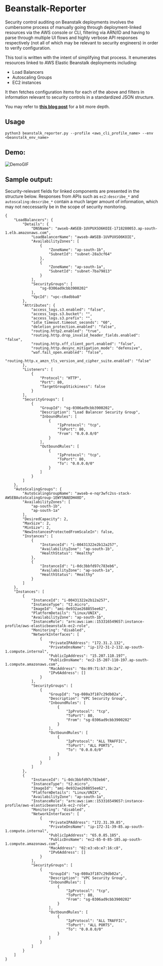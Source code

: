 # Beanstalk-Reporter

Security control auditing on Beanstalk deployments involves the cumbersome process of manually going through deployment-linked resources via the AWS console or CLI, filtering via ARN/ID and having to parse through multiple UI flows and highly verbose API responses respectively (not all of which may be relevant to security engineers) in order to verify configuration.

This tool is written with the intent of simplifying that process. It enumerates resources linked to AWS Elastic Beanstalk deployments including:
- Load Balancers
- Autoscaling Groups
- EC2 instances

It then fetches configuration items for each of the above and filters in information relevant to security controls in a standardized JSON structure. 

You may refer to **[this blog post][0]** for a bit more depth.

## Usage
```
python3 beanstalk_reporter.py --profile <aws_cli_profile_name> --env <beanstalk_env_name>
```

## Demo:
![DemoGIF][1]


## Sample output:
Security-relevant fields for linked components are presented in the structure below. Responses from APIs such as `ec2:describe_*` and `autoscaling:describe_*` contain a much larger amount of information, which may not neccessarily be in the scope of security monitoring.
```
{
    "LoadBalancers": {
        "Details": {
            "DNSName": "awseb-AWSEB-1UVPUXSO6KOIE-1718280053.ap-south-1.elb.amazonaws.com",
            "LoadBalancerName": "awseb-AWSEB-1UVPUXSO6KOIE",
            "AvailabilityZones": [
                {
                    "ZoneName": "ap-south-1b",
                    "SubnetId": "subnet-28a3cf64"
                },
                {
                    "ZoneName": "ap-south-1a",
                    "SubnetId": "subnet-7ba79813"
                }
            ],
            "SecurityGroups": [
                "sg-0306ad9cbb3900202"
            ],
            "VpcId": "vpc-c0adbba8"
        },
        "Attributes": {
            "access_logs.s3.enabled": "false",
            "access_logs.s3.bucket": "",
            "access_logs.s3.prefix": "",
            "idle_timeout.timeout_seconds": "60",
            "deletion_protection.enabled": "false",
            "routing.http2.enabled": "true",
            "routing.http.drop_invalid_header_fields.enabled": "false",
            "routing.http.xff_client_port.enabled": "false",
            "routing.http.desync_mitigation_mode": "defensive",
            "waf.fail_open.enabled": "false",
            "routing.http.x_amzn_tls_version_and_cipher_suite.enabled": "false"
        },
        "Listeners": [
            {
                "Protocol": "HTTP",
                "Port": 80,
                "TargetGroupStickiness": false
            }
        ],
        "SecurityGroups": [
            {
                "GroupId": "sg-0306ad9cbb3900202",
                "Description": "Load Balancer Security Group",
                "InboundRules": [
                    {
                        "IpProtocol": "tcp",
                        "ToPort": 80,
                        "From": "0.0.0.0/0"
                    }
                ],
                "OutboundRules": [
                    {
                        "IpProtocol": "tcp",
                        "ToPort": 80,
                        "To": "0.0.0.0/0"
                    }
                ]
            }
        ]
    },
    "AutoScalingGroups": {
        "AutoScalingGroupName": "awseb-e-nqr3wfc2ss-stack-AWSEBAutoScalingGroup-1EWYSNAEDH40D",
        "AvailabilityZones": [
            "ap-south-1b",
            "ap-south-1a"
        ],
        "DesiredCapacity": 2,
        "MaxSize": 2,
        "MinSize": 2,
        "NewInstancesProtectedFromScaleIn": false,
        "Instances": [
            {
                "InstanceId": "i-00431322e2b12a257",
                "AvailabilityZone": "ap-south-1b",
                "HealthStatus": "Healthy"
            },
            {
                "InstanceId": "i-0dc3bbfd97c783eb6",
                "AvailabilityZone": "ap-south-1a",
                "HealthStatus": "Healthy"
            }
        ]
    },
    "Instances": [
        {
            "InstanceId": "i-00431322e2b12a257",
            "InstanceType": "t2.micro",
            "ImageId": "ami-0e932ae268855ee62",
            "PlatformDetails": "Linux/UNIX",
            "AvailabilityZone": "ap-south-1b",
            "InstanceRole": "arn:aws:iam::153316549657:instance-profile/aws-elasticbeanstalk-ec2-role",
            "Monitoring": "disabled",
            "NetworkInterfaces": [
                {
                    "PrivateIPAddress": "172.31.2.132",
                    "PrivateDnsName": "ip-172-31-2-132.ap-south-1.compute.internal",
                    "PublicIpAddress": "15.207.110.197",
                    "PublicDnsName": "ec2-15-207-110-197.ap-south-1.compute.amazonaws.com",
                    "MacAddress": "0a:09:71:b7:3b:2a",
                    "IPv6Address": []
                }
            ],
            "SecurityGroups": [
                {
                    "GroupId": "sg-080a3f187c29db02a",
                    "Description": "VPC Security Group",
                    "InboundRules": [
                        {
                            "IpProtocol": "tcp",
                            "ToPort": 80,
                            "From": "sg-0306ad9cbb3900202"
                        }
                    ],
                    "OutboundRules": [
                        {
                            "IpProtocol": "ALL TRAFFIC",
                            "ToPort": "ALL PORTS",
                            "To": "0.0.0.0/0"
                        }
                    ]
                }
            ]
        },
        {
            "InstanceId": "i-0dc3bbfd97c783eb6",
            "InstanceType": "t2.micro",
            "ImageId": "ami-0e932ae268855ee62",
            "PlatformDetails": "Linux/UNIX",
            "AvailabilityZone": "ap-south-1a",
            "InstanceRole": "arn:aws:iam::153316549657:instance-profile/aws-elasticbeanstalk-ec2-role",
            "Monitoring": "disabled",
            "NetworkInterfaces": [
                {
                    "PrivateIPAddress": "172.31.39.85",
                    "PrivateDnsName": "ip-172-31-39-85.ap-south-1.compute.internal",
                    "PublicIpAddress": "65.0.85.185",
                    "PublicDnsName": "ec2-65-0-85-185.ap-south-1.compute.amazonaws.com",
                    "MacAddress": "02:e3:eb:e7:16:c8",
                    "IPv6Address": []
                }
            ],
            "SecurityGroups": [
                {
                    "GroupId": "sg-080a3f187c29db02a",
                    "Description": "VPC Security Group",
                    "InboundRules": [
                        {
                            "IpProtocol": "tcp",
                            "ToPort": 80,
                            "From": "sg-0306ad9cbb3900202"
                        }
                    ],
                    "OutboundRules": [
                        {
                            "IpProtocol": "ALL TRAFFIC",
                            "ToPort": "ALL PORTS",
                            "To": "0.0.0.0/0"
                        }
                    ]
                }
            ]
        }
    ]
}
```

[0]: https://www.anishsujanani.me/2021/11/08/beanstalk-reporter.html
[1]: https://github.com/anishsujanani/Beanstalk-Reporter/blob/master/opgif.gif
